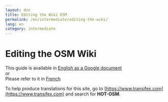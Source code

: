 ```yaml
---
layout: doc
title: Editing the Wiki OSM
permalink: /en/intermediate/editing-the-wiki/
lang: en
category: intermediate
---
```


Editing the OSM Wiki
====================

This guide is available in [English as a Google document](https://docs.google.com/document/d/1G2LrM0ASKh7X175Hi16srnOBtofmsZwlj5x7EJTvi1g/edit)  
or  
Please refer to it in [French](/fr/intermediate/editing-the-wiki/)

To help produce translations for this site, go to [https://www.transifex.com](https://www.transifex.com) and search for **HOT-OSM**.
